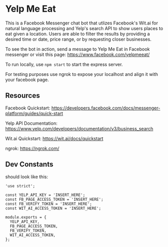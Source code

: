 # Yelp Me Eat

This is a Facebook Messenger chat bot that utlizes Facebook's Wit.ai for natural language processing and Yelp's search API to show users places to eat given a location. Users are able to filter the results by providing a desired time or date, price range, or by requesting closer businesses.

To see the bot in action, send a message to Yelp Me Eat in Facebook messenger or visit this page: https://www.facebook.com/yelpmeeat/

To run locally, use `npm start` to start the express server.

For testing purposes use ngrok to expose your localhost and align it with your facebook page.

## Resources
Facebook Quickstart: https://developers.facebook.com/docs/messenger-platform/guides/quick-start

Yelp API Documentation: https://www.yelp.com/developers/documentation/v3/business_search

Wit.ai Quickstart: https://wit.ai/docs/quickstart

ngrok: https://ngrok.com/

## Dev Constants
should look like this:
```
'use strict';

const YELP_API_KEY = 'INSERT_HERE';
const FB_PAGE_ACCESS_TOKEN = 'INSERT_HERE';
const FB_VERIFY_TOKEN = 'INSERT_HERE';
const WIT_AI_ACCESS_TOKEN = 'INSERT_HERE';

module.exports = {
  YELP_API_KEY,
  FB_PAGE_ACCESS_TOKEN,
  FB_VERIFY_TOKEN,
  WIT_AI_ACCESS_TOKEN,
};
```
